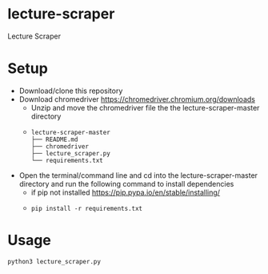 # lecture-scraper
Lecture Scraper

# Setup
* Download/clone this repository
* Download chromedriver https://chromedriver.chromium.org/downloads
    * Unzip and move the chromedriver file the the lecture-scraper-master directory 
    * ```
      lecture-scraper-master
      ├── README.md
      ├── chromedriver
      ├── lecture_scraper.py
      └── requirements.txt
      ```
* Open the terminal/command line and cd into the lecture-scraper-master directory and run the following command to install dependencies
    * if pip not installed https://pip.pypa.io/en/stable/installing/
    * ```
      pip install -r requirements.txt
      ```

# Usage
```
python3 lecture_scraper.py
```
